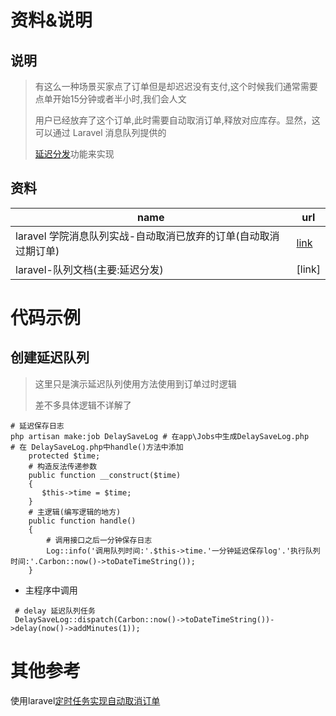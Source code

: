 # 资料&说明

## 说明

>有这么一种场景买家点了订单但是却迟迟没有支付,这个时候我们通常需要点单开始15分钟或者半小时,我们会人文
>
>用户已经放弃了这个订单,此时需要自动取消订单,释放对应库存。显然，这可以通过 Laravel 消息队列提供的
>
>[延迟分发](https://laravelacademy.org/post/22009#toc-11)功能来实现

## 资料

| name                                                         | url                      |
| ------------------------------------------------------------ | ------------------------ |
| laravel 学院消息队列实战-自动取消已放弃的订单(自动取消过期订单) | [link](自动取消过期订单) |
| laravel-队列文档(主要:延迟分发)                              | [link]                   |

# 代码示例

## 创建延迟队列 

> 这里只是演示延迟队列使用方法使用到订单过时逻辑
>
> 差不多具体逻辑不详解了

```shell
# 延迟保存日志
php artisan make:job DelaySaveLog # 在app\Jobs中生成DelaySaveLog.php 
# 在 DelaySaveLog.php中handle()方法中添加
    protected $time;
    # 构造反法传递参数  
    public function __construct($time)
    {
       $this->time = $time;
    }
    # 主逻辑(编写逻辑的地方)
    public function handle()
    {
        # 调用接口之后一分钟保存日志
        Log::info('调用队列时间:'.$this->time.'一分钟延迟保存log'.'执行队列时间:'.Carbon::now()->toDateTimeString());
    }
```

- 主程序中调用

```shell
 # delay 延迟队列任务
 DelaySaveLog::dispatch(Carbon::now()->toDateTimeString())->delay(now()->addMinutes(1));
```



# 其他参考

使用laravel[定时任务实现自动取消订单](https://blog.csdn.net/qq_38858302/article/details/95220674)
